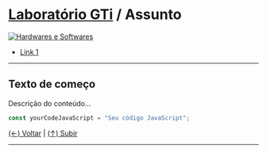 # [Laboratório GTi](https://github.com/systemboys/GTi_Laboratory#laborat%C3%B3rio-gti "Laboratório GTi") / Assunto

[![Hardwares e Softwares](https://github.com/systemboys/GTi_Laboratory/blob/main/Hardware%20e%20Software/images/hardware.jpg?raw=true "Hardwares e Softwares")](https://github.com/systemboys/GTi_Laboratory/blob/main/Hardware%20e%20Software/images/hardware.jpg?raw=true "Hardwares e Softwares")

- [Link 1](https://site.com#anchor-link-1 "Link 1")

---

## Texto de começo

Descrição do conteúdo...

```javascript
const yourCodeJavaScript = "Seu código JavaScript";
```

[(&larr;) Voltar](https://github.com/systemboys/GTi_Laboratory#laborat%C3%B3rio-gti "Voltar ao Sumário") | 
[(&uarr;) Subir](#assunto "Subir para o topo")

---